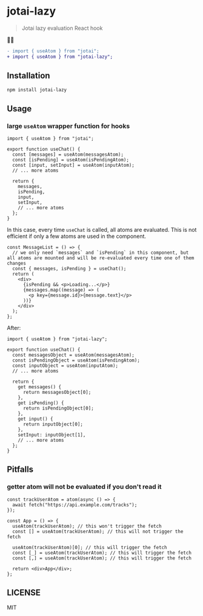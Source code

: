 # jotai-lazy

> Jotai lazy evaluation React hook

👻🥱

```diff
- import { useAtom } from "jotai";
+ import { useAtom } from "jotai-lazy";
```

## Installation

```bash
npm install jotai-lazy
```

## Usage

### large `useAtom` wrapper function for hooks

```tsx
import { useAtom } from "jotai";

export function useChat() {
  const [messages] = useAtom(messagesAtom);
  const [isPending] = useAtom(isPendingAtom);
  const [input, setInput] = useAtom(inputAtom);
  // ... more atoms

  return {
    messages,
    isPending,
    input,
    setInput,
    // ... more atoms
  };
}
```

In this case, every time `useChat` is called, all atoms are evaluated.
This is not efficient if only a few atoms are used in the component.

```tsx
const MessageList = () => {
  // we only need `messages` and `isPending` in this component, but all atoms are mounted and will be re-evaluated every time one of them changes
  const { messages, isPending } = useChat();
  return (
    <div>
      {isPending && <p>Loading...</p>}
      {messages.map((message) => (
        <p key={message.id}>{message.text}</p>
      ))}
    </div>
  );
};
```

After:

```tsx
import { useAtom } from "jotai-lazy";

export function useChat() {
  const messagesObject = useAtom(messagesAtom);
  const isPendingObject = useAtom(isPendingAtom);
  const inputObject = useAtom(inputAtom);
  // ... more atoms

  return {
    get messages() {
      return messagesObject[0];
    },
    get isPending() {
      return isPendingObject[0];
    },
    get input() {
      return inputObject[0];
    },
    setInput: inputObject[1],
    // ... more atoms
  };
}
```

## Pitfalls

### getter atom will not be evaluated if you don't read it

```tsx
const trackUserAtom = atom(async () => {
  await fetch("https://api.example.com/tracks");
});

const App = () => {
  useAtom(trackUserAtom); // this won't trigger the fetch
  const [] = useAtom(trackUserAtom); // this will not trigger the fetch

  useAtom(trackUserAtom)[0]; // this will trigger the fetch
  const [_] = useAtom(trackUserAtom); // this will trigger the fetch
  const [,] = useAtom(trackUserAtom); // this will trigger the fetch

  return <div>App</div>;
};
```

## LICENSE

MIT
